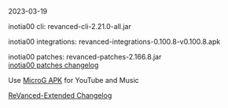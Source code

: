 2023-03-19
  
inotia00 cli: revanced-cli-2.21.0-all.jar  

inotia00 integrations: revanced-integrations-0.100.8-v0.100.8.apk  

inotia00 patches: revanced-patches-2.166.8.jar  
[inotia00 patches changelog](https://github.com/inotia00/revanced-patches/releases/tag/v2.166.8)  

Use [MicroG APK](https://github.com/inotia00/VancedMicroG/releases/latest/download/microg.apk) for YouTube and Music

[ReVanced-Extended Changelog](https://github.com/Kingsmanvn-Official/ReVanced-Extended/blob/main/changelog.md)
